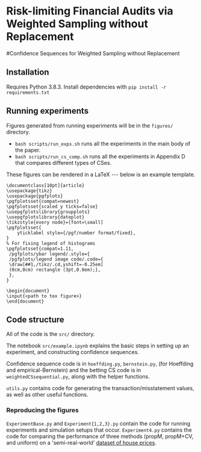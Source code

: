 # Risk-limiting Financial Audits via Weighted Sampling without Replacement
#Confidence Sequences for Weighted Sampling without Replacement

## Installation

Requires Python 3.8.3. Install dependencies with `pip install -r requirements.txt`

## Running experiments

Figures generated from running experiments will be in the `figures/` directory.

- `bash scripts/run_exps.sh` runs all the experiments in the main body of the paper.
- `bash scripts/run_cs_comp.sh` runs all the experiments in Appendix D that compares different types of CSes.

These figures can be rendered in a LaTeX --- below is an example template.

```
\documentclass[10pt]{article}
\usepackage{tikz}
\usepackage{pgfplots}
\pgfplotsset{compat=newest}
\pgfplotsset{scaled y ticks=false}
\usepgfplotslibrary{groupplots}
\usepgfplotslibrary{dateplot}
\tikzstyle{every node}=[font=\small]
\pgfplotsset{
    yticklabel style={/pgf/number format/fixed},
}
% For fixing legend of histograms
\pgfplotsset{compat=1.11,
 /pgfplots/ybar legend/.style={
 /pgfplots/legend image code/.code={
 \draw[##1,/tikz/.cd,yshift=-0.25em]
 (0cm,0cm) rectangle (3pt,0.8em);},
 },
}

\begin{document}
\input{<path to tex figure>}
\end{document}
```


## Code structure

All of the code is the `src/` directory.

The notebook `src/example.ipynb` explains the basic steps in setting up an 
experiment, and constructing confidence sequences. 

Confidence sequence code is in `hoeffding.py`, `bernstein.py`, (for Hoeffding and empirical-Bernstein) and the betting CS code is in `weightedCSsequential.py`, along with the helper functions.

`utils.py` contains code for generating the transaction/misstatement values, as well as other useful functions.


### Reproducing the figures 
`ExperimentBase.py` and `Experiment{1,2,3}.py` contain the code for running experiments and simulation setups that occur. `Experiment4.py` contains the code 
for comparing the performance of three methods (propM, propM+CV, and uniform) on 
a 'semi-real-world' [dataset of house prices](https://www.kaggle.com/datasets/harlfoxem/housesalesprediction). 

